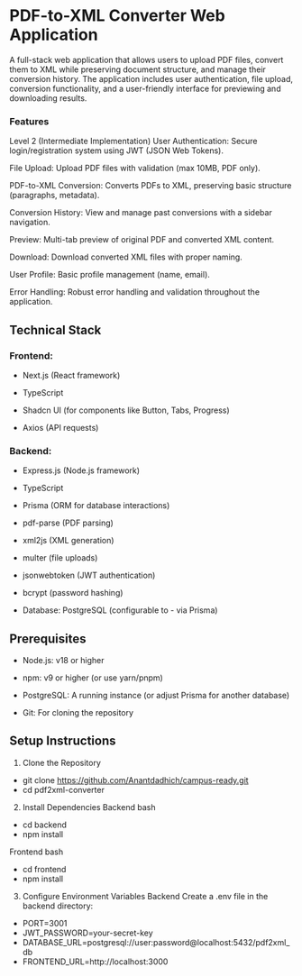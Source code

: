 # PDF-to-XML Converter Web Application

A full-stack web application that allows users to upload PDF files, convert them to XML while preserving document structure, and manage their conversion history. The application includes user authentication, file upload, conversion functionality, and a user-friendly interface for previewing and downloading results.

### Features
Level 2 (Intermediate Implementation)
User Authentication: Secure login/registration system using JWT (JSON Web Tokens).

 File Upload: Upload PDF files with validation (max 10MB, PDF only).

 PDF-to-XML Conversion: Converts PDFs to XML, preserving basic structure (paragraphs, metadata).

 Conversion History: View and manage past conversions with a sidebar navigation.

 Preview: Multi-tab preview of original PDF and converted XML content.

Download: Download converted XML files with proper naming.

User Profile: Basic profile management (name, email).

Error Handling: Robust error handling and validation throughout the application.

## Technical Stack
### Frontend: 
- Next.js (React framework)

- TypeScript

- Shadcn UI (for components like Button, Tabs, Progress)

- Axios (API requests)

### Backend: 
- Express.js (Node.js framework)

- TypeScript

- Prisma (ORM for database interactions)

- pdf-parse (PDF parsing)

- xml2js (XML generation)

- multer (file uploads)

- jsonwebtoken (JWT authentication)

- bcrypt (password hashing)

- Database: PostgreSQL (configurable to - via Prisma)

## Prerequisites
- Node.js: v18 or higher

- npm: v9 or higher (or use yarn/pnpm)

- PostgreSQL: A running instance (or adjust Prisma for another database)

- Git: For cloning the repository

## Setup Instructions
1. Clone the Repository
 - git clone https://github.com/Anantdadhich/campus-ready.git
 - cd pdf2xml-converter

2. Install Dependencies
 Backend
 bash

- cd backend
- npm install

 Frontend
bash

- cd frontend
- npm install

3. Configure Environment Variables
Backend
Create a .env file in the backend directory:

- PORT=3001
 - JWT_PASSWORD=your-secret-key
- DATABASE_URL=postgresql://user:password@localhost:5432/pdf2xml_db
- FRONTEND_URL=http://localhost:3000




